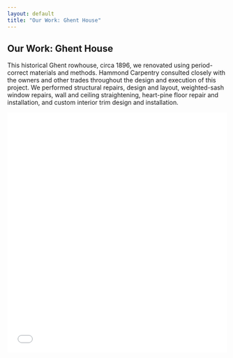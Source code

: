 ```yaml
---
layout: default
title: "Our Work: Ghent House"
---
```


## Our Work: Ghent House

This historical Ghent rowhouse, circa 1896, we renovated using period-correct materials and methods. Hammond Carpentry consulted closely with the owners and other trades throughout the design and execution of this project. We performed structural repairs, design and layout, weighted-sash window repairs, wall and ceiling straightening, heart-pine floor repair and installation, and custom interior trim design and installation.

<iframe class="imgur-album" width="100%" height="550" frameborder="0" src="//imgur.com/a/9ZyPa/embed?background=f2f2f2&text=1a1a1a&link=4e76c9"></iframe>
